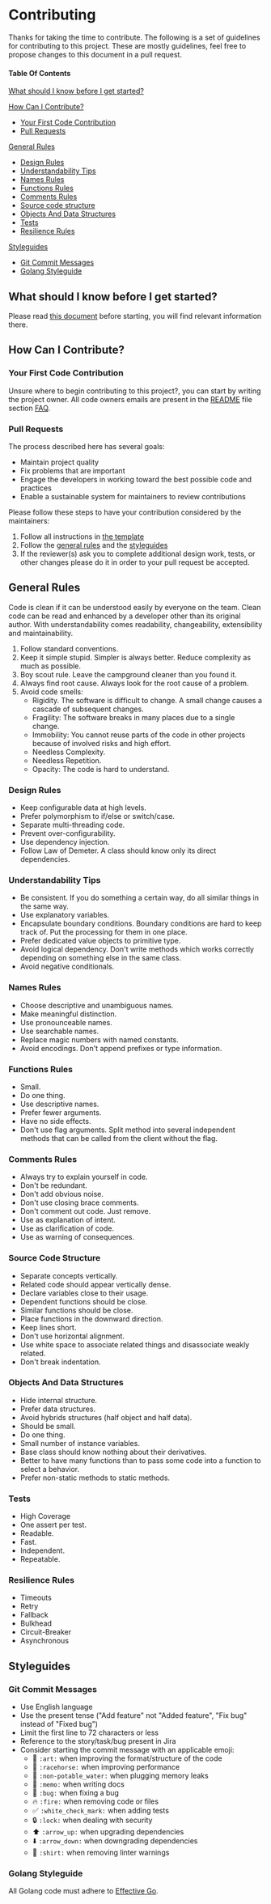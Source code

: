 # Contributing

Thanks for taking the time to contribute. The following is a set of guidelines for contributing to this project. These are mostly guidelines, feel free to propose changes to this document in a pull request.

#### Table Of Contents

[What should I know before I get started?](#what-should-i-know-before-i-get-started)

[How Can I Contribute?](#how-can-i-contribute)
  * [Your First Code Contribution](#your-first-code-contribution)
  * [Pull Requests](#pull-requests)

[General Rules](#general-rules)
  * [Design Rules](#design-rules)
  * [Understandability Tips](#understandability-tips)
  * [Names Rules](#names-rules)
  * [Functions Rules](#functions-rules)
  * [Comments Rules](#comments-rules)
  * [Source code structure](#source-code-structure)
  * [Objects And Data Structures](#objects-and-data-structures)
  * [Tests](#tests)
  * [Resilience Rules](#resilience-rules)

[Styleguides](#styleguides)
  * [Git Commit Messages](#git-commit-messages)
  * [Golang Styleguide](#golang-styleguide)

## What should I know before I get started?

Please read [this document](../README.md) before starting, you will find relevant information there.

## How Can I Contribute?

### Your First Code Contribution

Unsure where to begin contributing to this project?, you can start by writing the project owner. All code owners emails are present in the [README](../README.md) file section [FAQ](../README.md#faq).

### Pull Requests

The process described here has several goals:

- Maintain project quality
- Fix problems that are important
- Engage the developers in working toward the best possible code and practices
- Enable a sustainable system for maintainers to review contributions

Please follow these steps to have your contribution considered by the maintainers:

1. Follow all instructions in [the template](PULL_REQUEST_TEMPLATE.md)
2. Follow the [general rules](#general-rules) and the [styleguides](#styleguides)
3. If the reviewer(s) ask you to complete additional design work, tests, or other changes please do it in order to your pull request be accepted.

## General Rules

Code is clean if it can be understood easily by everyone on the team. Clean code can be read and enhanced by a developer other than its original author. With understandability comes readability, changeability, extensibility and maintainability.

1. Follow standard conventions.
2. Keep it simple stupid. Simpler is always better. Reduce complexity as much as possible.
3. Boy scout rule. Leave the campground cleaner than you found it.
4. Always find root cause. Always look for the root cause of a problem.
5. Avoid code smells:
	- Rigidity. The software is difficult to change. A small change causes a cascade of subsequent changes.
	- Fragility: The software breaks in many places due to a single change.
	- Immobility: You cannot reuse parts of the code in other projects because of involved risks and high effort.
	- Needless Complexity.
	- Needless Repetition.
	- Opacity: The code is hard to understand.

### Design Rules

- Keep configurable data at high levels.
- Prefer polymorphism to if/else or switch/case.
- Separate multi-threading code.
- Prevent over-configurability.
- Use dependency injection.
- Follow Law of Demeter. A class should know only its direct dependencies.

### Understandability Tips

- Be consistent. If you do something a certain way, do all similar things in the same way.
- Use explanatory variables.
- Encapsulate boundary conditions. Boundary conditions are hard to keep track of. Put the processing for them in one place.
- Prefer dedicated value objects to primitive type.
- Avoid logical dependency. Don't write methods which works correctly depending on something else in the same class.
- Avoid negative conditionals.

### Names Rules

- Choose descriptive and unambiguous names.
- Make meaningful distinction.
- Use pronounceable names.
- Use searchable names.
- Replace magic numbers with named constants.
- Avoid encodings. Don't append prefixes or type information.

### Functions Rules

- Small.
- Do one thing.
- Use descriptive names.
- Prefer fewer arguments.
- Have no side effects.
- Don't use flag arguments. Split method into several independent methods that can be called from the client without the flag.

### Comments Rules

- Always try to explain yourself in code.
- Don't be redundant.
- Don't add obvious noise.
- Don't use closing brace comments.
- Don't comment out code. Just remove.
- Use as explanation of intent.
- Use as clarification of code.
- Use as warning of consequences.

### Source Code Structure

- Separate concepts vertically.
- Related code should appear vertically dense.
- Declare variables close to their usage.
- Dependent functions should be close.
- Similar functions should be close.
- Place functions in the downward direction.
- Keep lines short.
- Don't use horizontal alignment.
- Use white space to associate related things and disassociate weakly related.
- Don't break indentation.

### Objects And Data Structures

- Hide internal structure.
- Prefer data structures.
- Avoid hybrids structures (half object and half data).
- Should be small.
- Do one thing.
- Small number of instance variables.
- Base class should know nothing about their derivatives.
- Better to have many functions than to pass some code into a function to select a behavior.
- Prefer non-static methods to static methods.

### Tests

- High Coverage
- One assert per test.
- Readable.
- Fast.
- Independent.
- Repeatable.

### Resilience Rules

- Timeouts
- Retry
- Fallback
- Bulkhead
- Circuit-Breaker
- Asynchronous

## Styleguides

### Git Commit Messages

* Use English language
* Use the present tense ("Add feature" not "Added feature", "Fix bug" instead of "Fixed bug")
* Limit the first line to 72 characters or less
* Reference to the story/task/bug present in Jira
* Consider starting the commit message with an applicable emoji:
    * :art: `:art:` when improving the format/structure of the code
    * :racehorse: `:racehorse:` when improving performance
    * :non-potable_water: `:non-potable_water:` when plugging memory leaks
    * :memo: `:memo:` when writing docs
    * :bug: `:bug:` when fixing a bug
    * :fire: `:fire:` when removing code or files
    * :white_check_mark: `:white_check_mark:` when adding tests
    * :lock: `:lock:` when dealing with security
    * :arrow_up: `:arrow_up:` when upgrading dependencies
    * :arrow_down: `:arrow_down:` when downgrading dependencies
    * :shirt: `:shirt:` when removing linter warnings

### Golang Styleguide
All Golang code must adhere to [Effective Go](https://golang.org/doc/effective_go.html).
